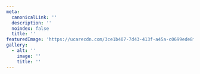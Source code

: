 ```yaml
---
meta:
  canonicalLink: ''
  description: ''
  noindex: false
  title: ''
featuredImage: 'https://ucarecdn.com/3ce1b407-7d43-413f-a45a-c0699ede8f8b/'
gallery:
  - alt: ''
    image: ''
    title: ''
---
```


<!-- Use this to force Gatsby to correctly determine optional images/file schema -->
